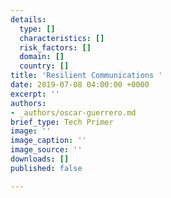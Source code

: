 ```yaml
---
details:
  type: []
  characteristics: []
  risk_factors: []
  domain: []
  country: []
title: 'Resilient Communications '
date: 2019-07-08 04:00:00 +0000
excerpt: ''
authors:
- _authors/oscar-guerrero.md
brief_type: Tech Primer
image: ''
image_caption: ''
image_source: ''
downloads: []
published: false

---
```

